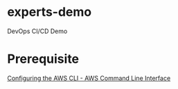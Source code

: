 # experts-demo
DevOps CI/CD Demo

# Prerequisite

[Configuring the AWS CLI - AWS Command Line Interface](https://docs.aws.amazon.com/cli/latest/userguide/cli-chap-configure.html)


